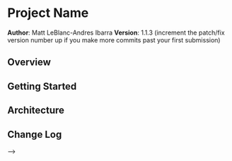 # Project Name

**Author**: Matt LeBlanc-Andres Ibarra
**Version**: 1.1.3 (increment the patch/fix version number up if you make more commits past your first submission)

## Overview
<!-- Provide a high level overview of what this application is and why you are building it, beyond the fact that it's an assignment for a Code Fellows 301 class. (i.e. What's your problem domain?) -->

## Getting Started
<!-- What are the steps that a user must take in order to build this app on their own machine and get it running? -->

## Architecture
<!-- Provide a detailed description of the application design. What technologies (languages, libraries, etc) you're using, and any other relevant design information. -->

## Change Log
<!-- Use this are to document the iterative changes made to your application as each feature is successfully implemented. Use time stamps. Here's an examples:

01-01-2001 4:59pm - Application now has a fully-functional express server, with GET and POST routes for the book resource.

10-26-2017 10:15am - added normalize.css file to styles folder. Also, included script tags into HTML file for article view. Worked on some event listeners and template literal notation.

10-26-2017 10:42am - set up option select menu

10-26-2017 11:28am - filter by author | category working

10-26-2017 11:37am - added stylesheets

10-26-2017 12:21 - added nav menu event handler

10-26-2017 1:35pm - added functionality to read on link

## Credits and Collaborations
<!-- Give credit (and a link) to other people or resources that helped you build this application. -->
-->
